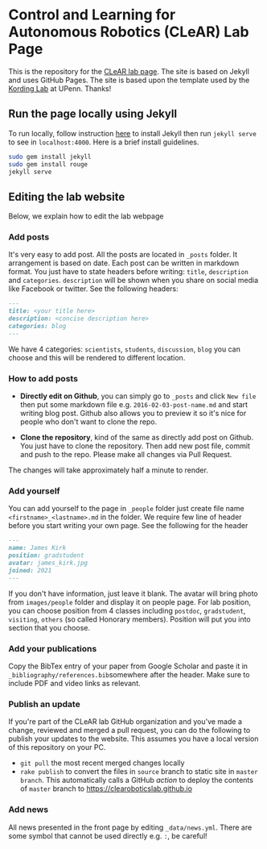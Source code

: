 # Control and Learning for Autonomous Robotics (CLeAR) Lab Page

This is the repository for the [CLeAR lab page](https://clearoboticslab.github.io/). The site is based on Jekyll and uses GitHub Pages. The site is based upon the template used by the [Kording Lab](http://kordinglab.com/) at UPenn. Thanks!

## Run the page locally using Jekyll

To run locally, follow instruction [here](https://jekyllrb.com/) to install Jekyll then run `jekyll serve` to see in `localhost:4000`. Here is a brief install guidelines.

```bash
sudo gem install jekyll
sudo gem install rouge
jekyll serve
```

## Editing the lab website

Below, we explain how to edit the lab webpage

### Add posts

It's very easy to add post. All the posts are located in `_posts` folder. It arrangement is based on
date. Each post can be written in markdown format. You just have to state headers before writing: `title`, `description` and `categories`. `description` will be shown when you share on social media like Facebook or twitter. See the following headers:

``` markdown
---
title: <your title here>
description: <concise description here>
categories: blog
---
```

We have 4 categories: `scientists`, `students`, `discussion`, `blog` you can choose and this will be rendered to different location.

### How to add posts

- **Directly edit on Github**, you can simply go to `_posts` and click `New file` then put some markdown file e.g. `2016-02-03-post-name.md` and start writing blog post. Github also allows you to preview it so it's nice for people who don't want to clone the repo.

- **Clone the repository**, kind of the same as directly add post on Github. You just have to clone the repository. Then add new post file, commit and push to the repo. Please make all changes via Pull Request.

The changes will take approximately half a minute to render.

### Add yourself

You can add yourself to the page in `_people` folder just create file name `<firstname>_<lastname>.md` in the folder. We require few line of header before you start writing your own page. See the following for the header

``` markdown
---
name: James Kirk
position: gradstudent
avatar: james_kirk.jpg
joined: 2021
---
```

If you don't have information, just leave it blank. The avatar will bring photo from `images/people` folder and display it on people page.
For lab position, you can choose position from 4 classes including `postdoc`, `gradstudent`, `visiting`, `others` (so called Honorary members). Position will put you into section that you choose.

### Add your publications

Copy the BibTex entry of your paper from Google Scholar and paste it in `_bibliography/references.bib`somewhere after the header. Make sure to include PDF and video links as relevant.

### Publish an update

If you're part of the CLeAR lab GitHub organization and you've made a change, reviewed and merged a pull request, you can do the following to publish your updates to the website. This assumes you have a local version of this repository on your PC.

- `git pull` the most recent merged changes locally
- `rake publish` to convert the files in `source` branch to static site in `master branch`. This automatically calls a GitHub _action_ to deploy the contents of `master` branch to https://clearoboticslab.github.io

### Add news

All news presented in the front page by editing `_data/news.yml`. There are some symbol that cannot be used directly e.g. `:`, be careful!
